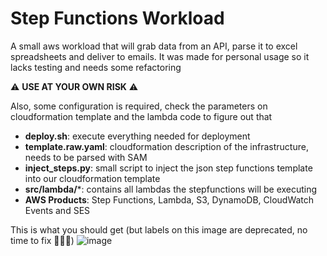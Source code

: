 # Step Functions Workload 
A small aws workload that will grab data from an API, parse it to excel spreadsheets  and deliver to emails.
It was made for personal usage so it lacks testing and needs some refactoring

⚠️ **USE AT YOUR OWN RISK** ⚠️

Also, some configuration is required, check the parameters on cloudformation template and the lambda code
to figure out that 

- **deploy.sh**: execute everything needed for deployment
- **template.raw.yaml**: cloudformation description of the infrastructure, needs to be parsed with SAM
- **inject_steps.py**: small script to inject the json step functions template into our cloudformation template
- **src/lambda/***: contains all lambdas the stepfunctions will be executing
- **AWS Products**: Step Functions, Lambda, S3, DynamoDB, CloudWatch Events and SES

This is what you should get (but labels on this image are deprecated, no time to fix  🤷🏻‍♂️)
![image](https://user-images.githubusercontent.com/4977614/85228514-2ab4c380-b3ba-11ea-927a-2afd8ffa98a8.png)

